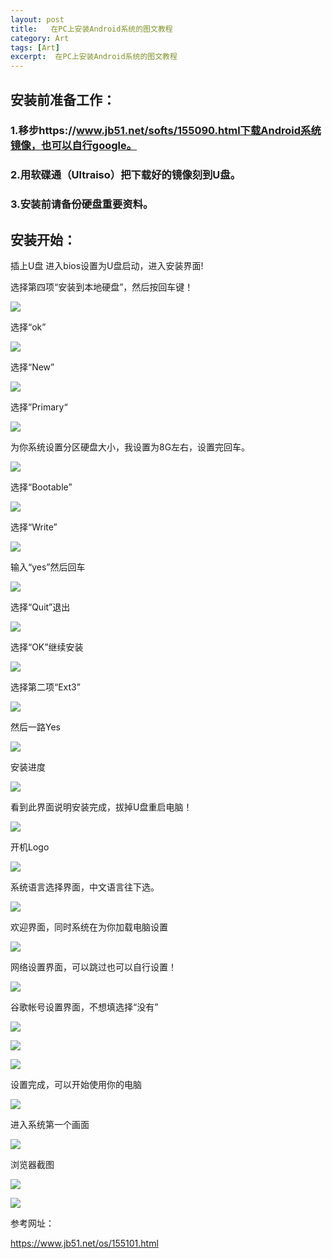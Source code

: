 ```yaml
---
layout: post
title:   在PC上安装Android系统的图文教程  
category: Art
tags: [Art]
excerpt:  在PC上安装Android系统的图文教程
---
```


## 安装前准备工作： ##

### 1.移步https://www.jb51.net/softs/155090.html下载Android系统镜像，也可以自行google。 ###

### 2.用软碟通（Ultraiso）把下载好的镜像刻到U盘。 ###

### 3.安装前请备份硬盘重要资料。 ###

## 安装开始： ##

插上U盘  进入bios设置为U盘启动，进入安装界面!

选择第四项“安装到本地硬盘”，然后按回车键！

![](http://www.nangongyibin.com/assets/images/pia1.png)

选择“ok”

![](http://www.nangongyibin.com/assets/images/pia2.png)

选择“New”

![](http://www.nangongyibin.com/assets/images/pia3.png)

选择”Primary“

![](http://www.nangongyibin.com/assets/images/pia4.png)

为你系统设置分区硬盘大小，我设置为8G左右，设置完回车。

![](http://www.nangongyibin.com/assets/images/pia5.png)

选择“Bootable”

![](http://www.nangongyibin.com/assets/images/pia6.png)

选择“Write”

![](http://www.nangongyibin.com/assets/images/pia7.png)

输入“yes”然后回车

![](http://www.nangongyibin.com/assets/images/pia8.png)

选择“Quit”退出

![](http://www.nangongyibin.com/assets/images/pia9.png)

选择“OK”继续安装

![](http://www.nangongyibin.com/assets/images/pia10.png)

选择第二项“Ext3”

![](http://www.nangongyibin.com/assets/images/pia11.png)

然后一路Yes

![](http://www.nangongyibin.com/assets/images/pia12.png)

安装进度

![](http://www.nangongyibin.com/assets/images/pia13.png)

看到此界面说明安装完成，拔掉U盘重启电脑！

![](http://www.nangongyibin.com/assets/images/pia14.png)

开机Logo

![](http://www.nangongyibin.com/assets/images/pia15.png)

系统语言选择界面，中文语言往下选。

![](http://www.nangongyibin.com/assets/images/pia16.png)

欢迎界面，同时系统在为你加载电脑设置

![](http://www.nangongyibin.com/assets/images/pia17.png)

网络设置界面，可以跳过也可以自行设置！

![](http://www.nangongyibin.com/assets/images/pia18.png)


谷歌帐号设置界面，不想填选择“没有”

![](http://www.nangongyibin.com/assets/images/pia19.png)

![](http://www.nangongyibin.com/assets/images/pia20.png)

![](http://www.nangongyibin.com/assets/images/pia21.png)

设置完成，可以开始使用你的电脑

![](http://www.nangongyibin.com/assets/images/pia22.png)

进入系统第一个画面

![](http://www.nangongyibin.com/assets/images/pia23.png)

浏览器截图

![](http://www.nangongyibin.com/assets/images/pia24.png)

![](http://www.nangongyibin.com/assets/images/pia25.png)

参考网址：

<https://www.jb51.net/os/155101.html>